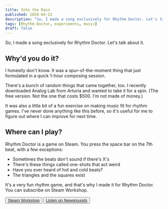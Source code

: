 ```yaml
---
title: Into the Rain
published: 2024-04-22
description: "So, I made a song exclusively for Rhythm Doctor. Let's talk about it."
tags: [Rhythm Doctor, experiments, music]
draft: false
---
```


So, I made a song exclusively for Rhythm Doctor. Let's talk about it.

## Why'd you do it?

I honestly don't know. It was a spur-of-the-moment thing that just formulated
in a quick 1-hour composing session.

There's a bunch of random things that came together, too. I recently downloaded
Analog Lab from Arturia and wanted to take it for a spin. (The free version. Not the one that
costs $500. I'm not made of money.)

It was also a little bit of a fun exercise on making music fit for rhythm games.
I've never done anything like this before, so it's useful for me to figure out where I can
improve for next time.

## Where can I play?

Rhythm Doctor is a game on Steam. You press the space bar on the 7th beat, with a few exceptions:
- Sometimes the beats don't sound if there's X's
- There's these things called one-shots that act weird
- Have you ever heard of hot and cold beats?
- The triangles and the squares exist

It's a very fun rhythm game, and that's why I made it for Rhythm Doctor. You can subscribe on Steam Workshop.

<button class="bg-transparent hover:bg-blue-100 text-blue-700 font-semibold hover:text-white py-2 px-4 border border-blue-900 hover:border-transparent rounded">
  <a href="https://steamcommunity.com/sharedfiles/filedetails/?id=3222827971">Steam Workshop</a>
</button>

<button class="bg-transparent hover:bg-orange-100 font-semibold hover:text-white py-2 px-4 border border-orange-900 hover:border-transparent rounded">
  <a href="https://www.newgrounds.com/audio/listen/1316136">Listen on Newgrounds</a>
</button>
